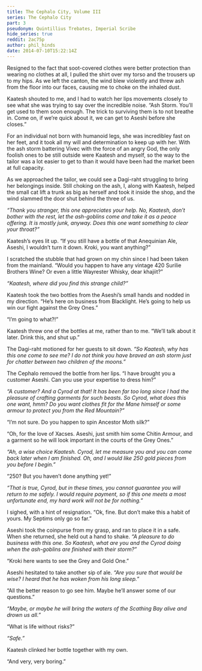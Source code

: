 ```yaml
---
title: The Cephalo City, Volume III
series: The Cephalo City
part: 3
pseudonym: Quintillius Trebates, Imperial Scribe
hide_series: true
reddit: 2ac75p
author: phil_hinds
date: 2014-07-10T15:22:14Z
---
```


Resigned to the fact that soot-covered clothes were better protection than
wearing no clothes at all, I pulled the shirt over my torso and the trousers up
to my hips. As we left the canton, the wind blew violently and threw ash from
the floor into our faces, causing me to choke on the inhaled dust.

Kaatesh shouted to me, and I had to watch her lips movements closely to see what
she was trying to say over the incredible noise. “Ash Storm. You’ll get used to
them soon enough. The trick to surviving them is to not breathe in. Come on, if
we’re quick about it, we can get to Aseshi before she closes.”

For an individual not born with humanoid legs, she was incredibley fast on her
feet, and it took all my will and determination to keep up with her. With the
ash storm battering Vivec with the force of an angry God, the only foolish ones
to be still outside were Kaatesh and myself, so the way to the tailor was a lot
easier to get to than it would have been had the market been at full capacity.

As we approached the tailor, we could see a Dagi-raht struggling to bring her
belongings inside. Still choking on the ash, I, along with Kaatesh, helped the
small cat lift a trunk as big as herself and took it inside the shop, and the
wind slammed the door shut behind the three of us.

_“Thank you stranger, this one appreciates your help. No, Kaatesh, don’t bother
with the rest, let the ash-goblins come and take it as a peace offering. It is
mostly junk, anyway. Does this one want something to clear your throat?”_

Kaatesh’s eyes lit up. “If you still have a bottle of that Anequinian Ale,
Aseshi, I wouldn’t turn it down. Kroki, you want anything?”

I scratched the stubble that had grown on my chin since I had been taken from
the mainland. “Would you happen to have any vintage 420 Surilie Brothers Wine?
Or even a little Wayrester Whisky, dear khajiit?”

_“Kaatesh, where did you find this strange child?”_

Kaatesh took the two bottles from the Aseshi’s small hands and nodded in my
direction. “He’s here on business from Blacklight. He’s going to help us win our
fight against the Grey Ones.”

“I’m going to what?!”

Kaatesh threw one of the bottles at me, rather than to me. “We’ll talk about it
later. Drink this, and shut up.”

The Dagi-raht motioned for her guests to sit down. _“So Kaatesh, why has this
one come to see me? I do not think you have braved an ash storm just for chatter
between two children of the moons.”_

The Cephalo removed the bottle from her lips. “I have brought you a customer
Aseshi. Can you use your expertise to dress him?”

_“A customer? And a Cyrod at that! It has been far too long since I had the
pleasure of crafting garments for such beasts. So Cyrod, what does this one
want, hmm? Do you want clothes fit for the Mane himself or some armour to
protect you from the Red Mountain?”_

“I’m not sure. Do you happen to spin Ancestor Moth silk?”

“Oh, for the love of Xacses. Aseshi, just smith him some Chitin Armour, and a
garment so he will look important in the courts of the Grey Ones.”

_“Ah, a wise choice Kaatesh. Cyrod, let me measure you and you can come back
later when I am finished. Oh, and I would like 250 gold pieces from you before I
begin.”_

“250? But you haven’t done anything yet!”

_“That is true, Cyrod, but in these times, you cannot guarantee you will return
to me safely. I would require payment, so if this one meets a most unfortunate
end, my hard work will not be for nothing.”_

I sighed, with a hint of resignation. “Ok, fine. But don’t make this a habit of
yours. My Septims only go so far.”

Aseshi took the coinpurse from my grasp, and ran to place it in a safe. When she
returned, she held out a hand to shake. _“A pleasure to do business with this
one. So Kaatesh, what are you and the Cyrod doing when the ash-goblins are
finished with their storm?”_

“Kroki here wants to see the Grey and Gold One.”

Aseshi hesitated to take another sip of ale. _“Are you sure that would be wise?
I heard that he has woken from his long sleep.”_

“All the better reason to go see him. Maybe he’ll answer some of our questions.”

_“Maybe, or maybe he will bring the waters of the Scathing Bay alive and drown
us all.”_

“What is life without risks?”

_“Safe.”_

Kaatesh clinked her bottle together with my own.

“And very, very boring.”
